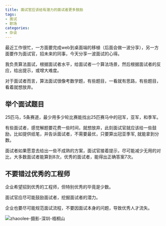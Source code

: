 ```yaml
---
title: 面试官应该给有潜力的面试者更多鼓励 
tags:
- 面试
- 职场
categories:
- 杂谈
---
```


最近工作很忙，一方面要完成web到桌面端的移植（后面会做一波分享），另一方面要作为面试官，招未来的同事，今天分享一波面试的心得。

我负责算法面试，根据面试者水平，给面试者一个算法场景，然后根据面试者的反应，给出提示，或增大难度。

对于面试者而言，算法面试很像考数学题，有些题目，一看就有思路，有些题目，看着就想放弃。

## 举个面试题目

25匹马，5条赛道，最少用多少轮比赛能找出25匹赛马中的冠军，亚军，和季军。

有些面试者，感觉解题要花费一些时间，就想放弃，此刻面试官就应该给一些鼓励，比如提供纸笔，并告诉面试者，不需要最优，只要算出冠亚季军, 就能拿到分数。

面试者如果愿意去给出一些不成熟的方案，面试官接着提示，尽可能减少无用的对比，大多数面试者能算到8次，优秀的面试者，能得出正确答案7次。

## 不要错过优秀的工程师

企业希望招到优秀的工程师，但特别优秀的毕竟是少数。

面试官应尽可能鼓励面试者，挖掘面试者的潜力。

企业也要尽可能规范面试流程，不要因面试本身的问题，导致优秀人才流失。

![zhaoolee-摄影-深圳-梧桐山](https://cdn.fangyuanxiaozhan.com/assets/1657444638983bMFbzDFN.jpeg)
